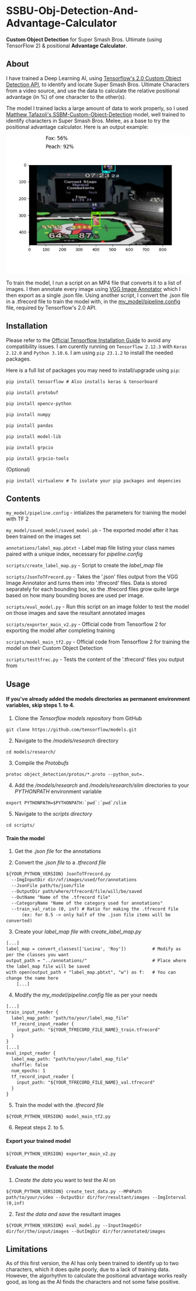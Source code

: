 # SSBU-Obj-Detection-And-Advantage-Calculator
**Custom Object Detection** for Super Smash Bros. Ultimate (using TensorFlow 2) & positional **Advantage Calculator**.

## About
I have trained a Deep Learning AI, using [Tensorflow's 2.0 Custom Object Detection API](https://github.com/tensorflow/models/blob/master/research/object_detection/g3doc/tf2.md), to identify and locate Super Smash Bros. Ultimate Characters from a video source, and use the data to calculate the relative positional advantage (in %) of one character to the other(s).

The model I trained lacks a large amount of data to work properly, so I used [Matthew Tafazoli's SSBM-Custom-Object-Detection](https://github.com/MatthewTafazoli/SSBM-Custom-Object-Detection) model, well trained to identify characters in Super Smash Bros. Melee, as a base to try the positional advantage calculator. Here is an output example:

![Peach-Fox Advantage Calulator](/assets/Peach-Fox_adv_ex.jpg)

To train the model, I run a script on an MP4 file that converts it to a list of images. I then annotate every image using [VGG Image Annotator](https://www.robots.ox.ac.uk/~vgg/software/via/) which I then export as a single .json file. Using another script, I convert the .json file in a .tfrecord file to train the model with, in the [my_model/pipeline.config](my_model/pipeline.config) file, required by Tensorflow's 2.0 API.

## Installation
Please refer to the [Official Tensorflow Installation Guide](https://www.tensorflow.org/install) to avoid any compatibility issues.
I am curently running on `Tensorflow 2.12.3` with `Keras 2.12.0` and `Python 3.10.6`. I am using `pip 23.1.2` to install the needed packages.

Here is a full list of packages you may need to install/upgrade using `pip`:
```
pip install tensorflow # Also installs keras & tensorboard
```
```
pip install protobuf
```
```
pip install opencv-python
```
```
pip install numpy
```
```
pip install pandas
```
```
pip install model-lib
```
```
pip install grpcio
```
```
pip install grpcio-tools
```

(Optional)
```
pip install virtualenv # To isolate your pip packages and depencies
```

## Contents
`my_model/pipeline.config` - intializes the parameters for training the model with TF 2

`my_model/saved_model/saved_model.pb` - The exported model after it has been trained on the images set

`annotations/label_map.pbtxt` - Label map file listing your class names paired with a unique index, necessary for *pipeline.config*

`scripts/create_label_map.py` - Script to create the *label_map* file

`scripts/JsonToTFrecord.py` - Takes the '.json' files output from the VGG Image Annotator and turns them into '.tfrecord' files. Data is stored separately for each bounding box, so the .tfrecord files grow quite large based on how many bounding boxes are used per image.

`scripts/eval_model.py` - Run this script on an image folder to test the model on those images and save the resultant annotated images

`scripts/exporter_main_v2.py` - Official code from Tensorflow 2 for exporting the model after completing training

`scripts/model_main_tf2.py` - Official code from Tensorflow 2 for training the model on their Custom Object Detection

`scripts/testtfrec.py` - Tests the content of the '.tfrecord' files you output from

## Usage

#### If you've already added the models directories as permanent environment variables, skip steps 1. to 4.

1. Clone the *Tensorflow models repository* from GitHub
```
git clone https://github.com/tensorflow/models.git
```
2. Navigate to the */models/research* directory
```
cd models/research/
```
3. Compile the *Protobufs*
```
protoc object_detection/protos/*.proto --python_out=.
```
4. Add the */models/research* and */models/research/slim* directories to your *PYTHONPATH* environment variable
```
export PYTHONPATH=$PYTHONPATH:`pwd`:`pwd`/slim
```

5. Navigate to the *scripts directory*
```
cd scripts/
```

#### Train the model

1. Get the *.json file* for the annotations
   
2. Convert the *.json file* to a *.tfrecord file*
```
${YOUR_PYTHON_VERSION} JsonToTFrecord.py
  --ImgInputDir dir/of/images/used/for/annotations
  --JsonFile path/to/json/file
  --OutputDir path/where/tfrecord/file/will/be/saved
  --OutName "Name of the .tfrecord file"
  --CategoryName "Name of the category used for annotations"
  --train_val_ratio (0, inf) # Ratio for making the .tfrecord file
      (ex: for 0.5 -> only half of the .json file items will be converted)
```
3. Create your *label_map file* with *create_label_map.py*
```
[...]
label_map = convert_classes(['Lucina', 'Roy'])          # Modify as per the classes you want
output_path = "../annotations/"                         # Place where the label_map file will be saved
with open(output_path + "label_map.pbtxt", "w") as f:   # You can change the name here
    [...]
```
4. Modify the *my_model/pipeline.config* file as per your needs
```
[...]
train_input_reader {
  label_map_path: "path/to/your/label_map_file"
  tf_record_input_reader {
    input_path: "${YOUR_TFRECORD_FILE_NAME}_train.tfrecord"
  }
}
[...]
eval_input_reader {
  label_map_path: "path/to/your/label_map_file"
  shuffle: false
  num_epochs: 1
  tf_record_input_reader {
    input_path: "${YOUR_TFRECORD_FILE_NAME}_val.tfrecord"
  }
}
```
5. Train the model with the *.tfrecord file*
```
${YOUR_PYTHON_VERSION} model_main_tf2.py
```
6. Repeat steps 2. to 5.

#### Export your trained model
```
${YOUR_PYTHON_VERSION} exporter_main_v2.py
```

#### Evaluate the model
1. *Create the data* you want to test the AI on
```
${YOUR_PYTHON_VERSION} create_test_data.py --MP4Path path/to/your/video --OutputDir dir/for/resultant/images --ImgInterval (0,inf)
```
2. *Test the data and save* the resultant images
```
${YOUR_PYTHON_VERSION} eval_model.py --InputImageDir dir/for/the/input/images --OutImgDir dir/for/annotated/images
```

## Limitations
As of this first version, the AI has only been trained to identify up to two characters, which it does quite poorly, due to a lack of training data.
However, the algorhythm to calculate the positional advantage works really good, as long as the AI finds the characters and not some false positive.

